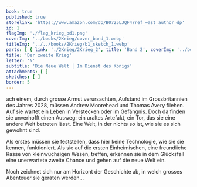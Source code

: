 ```yaml
---
book: true
published: true
storelink: 'https://www.amazon.com/dp/B0725LJQF4?ref_=ast_author_dp'
id: 1
flagImg: './flag_krieg_bd1.png'
coverImg: '../books/2Krieg/cover_band_1.webp'
titleImg: '../../books/2Krieg/b1_sketch_1.webp'
parts: [ { link: './2Krieg/2Krieg_2', title: 'Band 2', coverImg: '../books/2Krieg/cover_band_2.webp' }, { link: './2Krieg/2Krieg_3', title: 'Band 3', coverImg: '../books/2Krieg/cover_band_3.webp' },{ link: './2Krieg/2Krieg_4', title: 'Band 4', coverImg: '../books/2Krieg/cover_band_4.webp' } ]
title: 'Der zweite Krieg'
letter: 'N'
subtitle: 'Die Neue Welt ⎪ Im Dienst des Königs'
attachments: [ ]
sketches: [ ]
border: 5
---
```



ach einem, durch grosse Armut verursachten, Aufstand im Grossbritannien des Jahres 2028, müssen Andrew Moorehead und Thomas Avery fliehen. Auf sie wartet ein Leben in Verstecken oder im Gefängnis. Doch da finden sie unverhofft einen Ausweg: ein uraltes Artefakt, ein Tor, das sie eine andere Welt betreten lässt. Eine Welt, in der nichts so ist, wie sie es sich gewohnt sind.

Als erstes müssen sie feststellen, dass hier keine Technologie, wie sie sie kennen, funktioniert. Als sie auf die ersten Einheimischen, eine freundliche Rasse von kleinwüchsigen Wesen, treffen, erkennen sie in dem Glücksfall eine unerwartete zweite Chance und gehen auf die neue Welt ein.

Noch zeichnet sich nur am Horizont der Geschichte ab, in welch grosses Abenteuer sie geraten werden…

